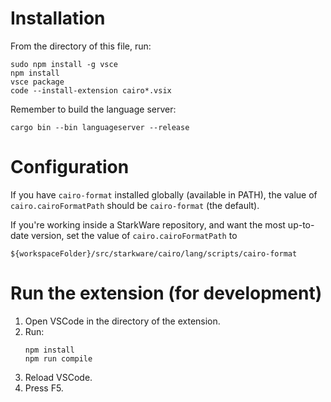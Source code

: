 # Installation

From the directory of this file, run:
```
sudo npm install -g vsce
npm install
vsce package
code --install-extension cairo*.vsix
```

Remember to build the language server:
```
cargo bin --bin languageserver --release
```

# Configuration

If you have `cairo-format` installed globally (available in PATH), the value of
`cairo.cairoFormatPath` should be `cairo-format` (the default).

If you're working inside a StarkWare repository, and want the most up-to-date version,
set the value of `cairo.cairoFormatPath` to
```
${workspaceFolder}/src/starkware/cairo/lang/scripts/cairo-format
```

# Run the extension (for development)

1. Open VSCode in the directory of the extension.
2. Run:
   ```
   npm install
   npm run compile
   ```
3. Reload VSCode.
4. Press F5.
